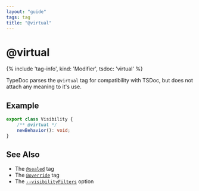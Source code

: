 ```yaml
---
layout: "guide"
tags: tag
title: "@virtual"
---
```


# @virtual

{% include 'tag-info', kind: 'Modifier', tsdoc: 'virtual' %}

TypeDoc parses the `@virtual` tag for compatibility with TSDoc, but does not attach any meaning to it's use.

## Example

```ts
export class Visibility {
    /** @virtual */
    newBehavior(): void;
}
```

## See Also

-   The [`@sealed`](/tags/sealed/) tag
-   The [`@override`](/tags/override/) tag
-   The [`--visibilityFilters`](/guides/options/#visibilityfilters) option
